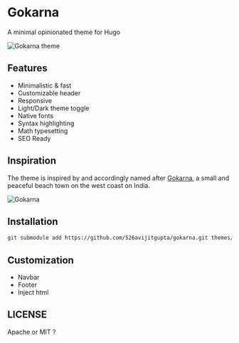 # Gokarna

A minimal opinionated theme for Hugo

![Gokarna theme](/docs/screenshot.png)

## Features

- Minimalistic & fast
- Customizable header
- Responsive
- Light/Dark theme toggle
- Native fonts
- Syntax highlighting
- Math typesetting
- SEO Ready


## Inspiration

The theme is inspired by and accordingly named after [Gokarna](https://en.wikipedia.org/wiki/Gokarna,_Karnataka), a small and peaceful beach town on the west coast on India.

![Gokarna](/docs/gokarna.jpg)


## Installation

```sh
git submodule add https://github.com/526avijitgupta/gokarna.git themes/gokarna
```

## Customization

- Navbar
- Footer
- Inject html

## LICENSE

Apache or MIT ?
